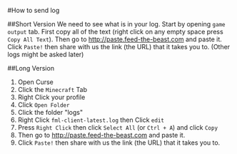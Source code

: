 #How to send log

##Short Version
We need to see what is in your log.
Start by opening `game output` tab.
First copy all of the text (right click on any empty space press `Copy All Text`).
Then go to http://paste.feed-the-beast.com and paste it. 
Click `Paste!` then share with us the link (the URL) that it takes you to. 
(Other logs might be asked later)

##Long Version
1. Open Curse
2. Click the `Minecraft` Tab
3. Right Click your profile
4. Click `Open Folder`
5. Click the folder "logs"
6. Right Click `fml-client-latest.log` then Click `edit`
7. Press `Right Click` then click `Select All` (or `Ctrl + A`) and click `Copy`
8. Then go to http://paste.feed-the-beast.com and paste it.
9. Click `Paste!` then share with us the link (the URL) that it takes you to. 
